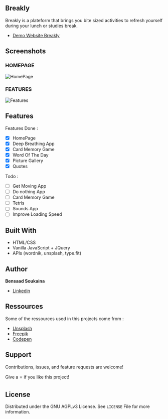 ## Breakly

Breakly is a plateform that brings you bite sized activities to refresh yourself during your lunch or studies break.
- [Demo Website Breakly](https://nagisoft.github.io/breakly/)
## Screenshots

### HOMEPAGE

![HomePage](./assets/screenshots/features-min.gif)

### FEATURES

![Features](./assets/screenshots/features.gif)

## Features

Features Done :

- [x] HomePage
- [x] Deep Breathing App
- [x] Card Memory Game
- [x] Word Of The Day
- [x] Picture Gallery
- [x] Quotes

Todo :

- [ ] Get Moving App
- [ ] Do nothing App
- [ ] Card Memory Game
- [ ] Tetris
- [ ] Sounds App
- [ ] Improve Loading Speed

## Built With

- HTML/CSS
- Vanilla JavaScript + JQuery
- APIs (wordnik, unsplash, type.fit)

## Author

**Bensaad Soukaina**

- [Linkedin](https://www.linkedin.com/in/soukaina-bensaad/ "Linkedin")

## Ressources

Some of the ressources used in this projects come from :

- [Unsplash](https://unsplash.com/ "Unsplash")
- [Freepik](https://www.freepik.com/ "Freepik")
- [Codepen](https://codepen.io/trending "Codepen")

## Support

Contributions, issues, and feature requests are welcome!

Give a ⭐️ if you like this project!

## License

Distributed under the GNU AGPLv3 License. See `LICENSE` File for more information.
